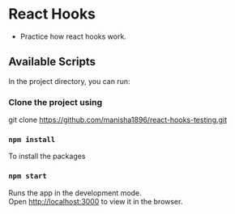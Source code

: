 
# React Hooks

 - Practice how react hooks work.

## Available Scripts

In the project directory, you can run:


### Clone the project using 

git clone https://github.com/manisha1896/react-hooks-testing.git


### `npm install`

To install the packages

### `npm start`

Runs the app in the development mode.<br>
Open [http://localhost:3000](http://localhost:3000) to view it in the browser.








